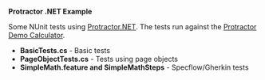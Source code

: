 ﻿__Protractor .NET Example__

Some NUnit tests using [Protractor.NET](https://github.com/bbaia/protractor-net). The tests run against the [Protractor Demo Calculator](http://juliemr.github.io/protractor-demo/).

* **BasicTests.cs** - Basic tests
* **PageObjectTests.cs** - Tests using page objects
* **SimpleMath.feature and SimpleMathSteps** - Specflow/Gherkin tests